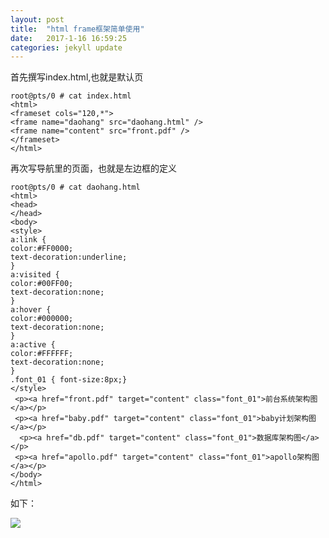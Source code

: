 ```yaml
---
layout: post
title:  "html frame框架简单使用"
date:   2017-1-16 16:59:25 
categories: jekyll update
---
```


首先撰写index.html,也就是默认页

	root@pts/0 # cat index.html 
	<html>
	<frameset cols="120,*">
	<frame name="daohang" src="daohang.html" />
	<frame name="content" src="front.pdf" />
	</frameset>
	</html>
	
再次写导航里的页面，也就是左边框的定义

	root@pts/0 # cat daohang.html 
	<html>
	<head>
	</head>
	<body>
	<style>
	a:link { 
	color:#FF0000; 
	text-decoration:underline; 
	} 
	a:visited { 
	color:#00FF00; 
	text-decoration:none; 
	} 
	a:hover { 
	color:#000000; 
	text-decoration:none; 
	} 
	a:active { 
	color:#FFFFFF; 
	text-decoration:none; 
	}
	.font_01 { font-size:8px;}
	</style>
	 <p><a href="front.pdf" target="content" class="font_01">前台系统架构图 </a></p>
	 <p><a href="baby.pdf" target="content" class="font_01">baby计划架构图</a></p>
	  <p><a href="db.pdf" target="content" class="font_01">数据库架构图</a></p>
	 <p><a href="apollo.pdf" target="content" class="font_01">apollo架构图</a></p>
	</body>
	</html>

如下：

![](http://7xppz2.com1.z0.glb.clouddn.com/92.png)